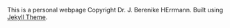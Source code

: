 This is a personal webpage Copyright Dr. J. Berenike HErrmann. Built using [Jekyll Theme](https://lenpaul.github.io/portfolio-jekyll-theme/).

